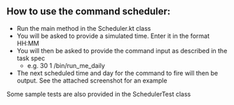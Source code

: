 ## How to use the command scheduler:
- Run the main method in the Scheduler.kt class
- You will be asked to provide a simulated time. Enter it in the format HH:MM
- You will then be asked to provide the command input as described in the task spec
    - e.g. 30 1 /bin/run_me_daily
- The next scheduled time and day for the command to fire will then be output. See the attached screenshot for an example

Some sample tests are also provided in the SchedulerTest class